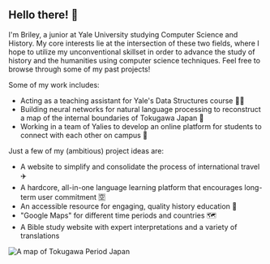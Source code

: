   ## Hello there! 👋

I'm Briley, a junior at Yale University studying Computer Science and History. My core interests lie at the intersection of these two fields, where I hope to utilize my unconventional skillset in order to advance the study of history and the humanities using computer science techniques. Feel free to browse through some of my past projects!

Some of my work includes:

 - Acting as a teaching assistant for Yale's Data Structures course 🧑‍🏫
 - Building neural networks for natural language processing to reconstruct a map of the internal boundaries of Tokugawa Japan 🗾
 - Working in a team of Yalies to develop an online platform for students to connect with each other on campus 👥

Just a few of my (ambitious) project ideas are:

 - A website to simplify and consolidate the process of international travel ✈️
 - A hardcore, all-in-one language learning platform that encourages long-term user commitment 🈳
 - An accessible resource for engaging, quality history education 📗
 - "Google Maps" for different time periods and countries 🗺️
 - A Bible study website with expert interpretations and a variety of translations

![A map of Tokugawa Period Japan](https://upload.wikimedia.org/wikipedia/commons/8/8a/Map_of_Japan_in_Provinces_in_time_of_Iyeyasu.jpg)
